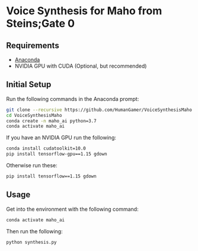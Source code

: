 # Voice Synthesis for Maho from Steins;Gate 0

## Requirements

* [Anaconda](https://www.anaconda.com/)
* NVIDIA GPU with CUDA (Optional, but recommended)

## Initial Setup

Run the following commands in the Anaconda prompt:

```bash
git clone --recursive https://github.com/HumanGamer/VoiceSynthesisMaho
cd VoiceSynthesisMaho
conda create -n maho_ai python=3.7
conda activate maho_ai
```

If you have an NVIDIA GPU run the following:

```bash
conda install cudatoolkit=10.0
pip install tensorflow-gpu==1.15 gdown
```

Otherwise run these:

```bash
pip install tensorflow==1.15 gdown
```

## Usage

Get into the environment with the following command:

```bash
conda activate maho_ai
```

Then run the following:

```bash
python synthesis.py
```
